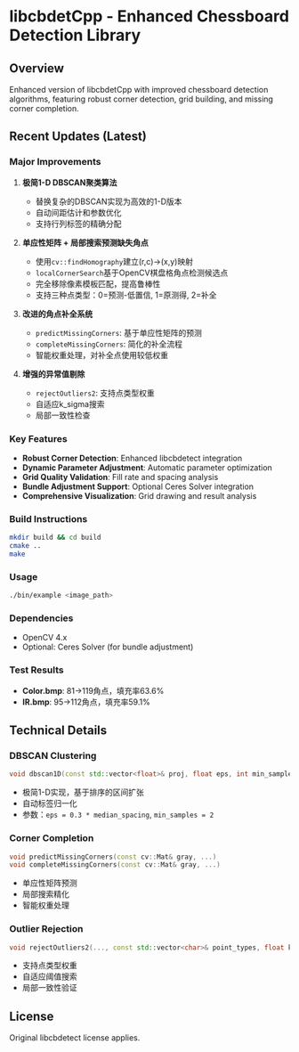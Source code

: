 # libcbdetCpp - Enhanced Chessboard Detection Library

## Overview
Enhanced version of libcbdetCpp with improved chessboard detection algorithms, featuring robust corner detection, grid building, and missing corner completion.

## Recent Updates (Latest)

### Major Improvements
1. **极简1-D DBSCAN聚类算法**
   - 替换复杂的DBSCAN实现为高效的1-D版本
   - 自动间距估计和参数优化
   - 支持行列标签的精确分配

2. **单应性矩阵 + 局部搜索预测缺失角点**
   - 使用`cv::findHomography`建立(r,c)→(x,y)映射
   - `localCornerSearch`基于OpenCV棋盘格角点检测候选点
   - 完全移除像素模板匹配，提高鲁棒性
   - 支持三种点类型：0=预测-低置信, 1=原测得, 2=补全

3. **改进的角点补全系统**
   - `predictMissingCorners`: 基于单应性矩阵的预测
   - `completeMissingCorners`: 简化的补全流程
   - 智能权重处理，对补全点使用较低权重

4. **增强的异常值剔除**
   - `rejectOutliers2`: 支持点类型权重
   - 自适应k_sigma搜索
   - 局部一致性检查

### Key Features
- **Robust Corner Detection**: Enhanced libcbdetect integration
- **Dynamic Parameter Adjustment**: Automatic parameter optimization
- **Grid Quality Validation**: Fill rate and spacing analysis
- **Bundle Adjustment Support**: Optional Ceres Solver integration
- **Comprehensive Visualization**: Grid drawing and result analysis

### Build Instructions
```bash
mkdir build && cd build
cmake ..
make
```

### Usage
```bash
./bin/example <image_path>
```

### Dependencies
- OpenCV 4.x
- Optional: Ceres Solver (for bundle adjustment)

### Test Results
- **Color.bmp**: 81→119角点，填充率63.6%
- **IR.bmp**: 95→112角点，填充率59.1%

## Technical Details

### DBSCAN Clustering
```cpp
void dbscan1D(const std::vector<float>& proj, float eps, int min_samples, std::vector<int>& labels)
```
- 极简1-D实现，基于排序的区间扩张
- 自动标签归一化
- 参数：`eps = 0.3 * median_spacing`, `min_samples = 2`

### Corner Completion
```cpp
void predictMissingCorners(const cv::Mat& gray, ...)
void completeMissingCorners(const cv::Mat& gray, ...)
```
- 单应性矩阵预测
- 局部搜索精化
- 智能权重处理

### Outlier Rejection
```cpp
void rejectOutliers2(..., const std::vector<char>& point_types, float k_sigma = 3.0f)
```
- 支持点类型权重
- 自适应阈值搜索
- 局部一致性验证

## License
Original libcbdetect license applies. 